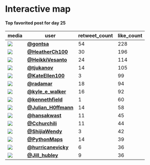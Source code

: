 # Interactive map

#### Top favorited post for day 25
| media                                                                                         | user                                                                                   |   retweet_count |   like_count |
|-----------------------------------------------------------------------------------------------|----------------------------------------------------------------------------------------|-----------------|--------------|
| ![](https://pbs.twimg.com/media/FE_5PLgXIAgc3fx.jpg)                                          | **[@gontsa](https://twitter.com/gontsa/status/1463663664951697412)**                   |              54 |          228 |
| ![](https://pbs.twimg.com/media/FFDtO9cXwAkyvZr.jpg)                                          | **[@HeatherCh100](https://twitter.com/HeatherCh100/status/1463931342761168898)**       |              30 |          196 |
| ![](https://pbs.twimg.com/tweet_video_thumb/FFCNmA_WUAITlbT.jpg)                              | **[@HeikkiVesanto](https://twitter.com/HeikkiVesanto/status/1463826078607286278)**     |              24 |          114 |
| ![](https://pbs.twimg.com/tweet_video_thumb/FFBpat4X0AAlGj7.jpg)                              | **[@tjukanov](https://twitter.com/tjukanov/status/1463785988216479744)**               |              14 |          105 |
| ![](https://pbs.twimg.com/media/FE0Q0ydXMAM2vvM.jpg)                                          | **[@KateEllen100](https://twitter.com/KateEllen100/status/1463936019032543232)**       |               3 |           99 |
| ![](https://pbs.twimg.com/ext_tw_video_thumb/1463751049110425604/pu/img/I72bzgNYMgRethi1.jpg) | **[@radamar](https://twitter.com/radamar/status/1463754033055760385)**                 |              18 |           94 |
| ![](https://pbs.twimg.com/tweet_video_thumb/FFCTUlmWYAoQObu.jpg)                              | **[@kyle_e_walker](https://twitter.com/kyle_e_walker/status/1463832020883320834)**     |              16 |           92 |
| ![](https://pbs.twimg.com/media/FFDIPudUcAQOP_g.jpg)                                          | **[@kennethfield](https://twitter.com/kennethfield/status/1463890053206212614)**       |               1 |           60 |
| ![](https://pbs.twimg.com/media/FFCQ2bkXEAUO1v5.jpg)                                          | **[@Julian_H0ffmann](https://twitter.com/Julian_H0ffmann/status/1463829146874875905)** |              14 |           58 |
| ![](https://pbs.twimg.com/tweet_video_thumb/FFDcm8MXMAsphjj.jpg)                              | **[@hansakwast](https://twitter.com/hansakwast/status/1463915236315082760)**           |              11 |           45 |
| ![](https://pbs.twimg.com/ext_tw_video_thumb/1463771521499893761/pu/img/-Yh-gLEkm6PtsP5y.jpg) | **[@Cchurchili](https://twitter.com/Cchurchili/status/1463771964682559490)**           |              11 |           44 |
| ![](https://pbs.twimg.com/media/FFAIr4UVIAICaZ8.jpg)                                          | **[@ShijiaWendy](https://twitter.com/ShijiaWendy/status/1463682594692685824)**         |               3 |           42 |
| ![](https://pbs.twimg.com/media/FFDK09LXoAUg3hK.jpg)                                          | **[@PythonMaps](https://twitter.com/PythonMaps/status/1463926456204111874)**           |              14 |           39 |
| ![](https://pbs.twimg.com/media/FFAeLTnXsAIJfKW.jpg)                                          | **[@hurricanevicky](https://twitter.com/hurricanevicky/status/1463703612983554057)**   |               6 |           36 |
| ![](https://pbs.twimg.com/media/FFAGtwtXoAEXZUh.jpg)                                          | **[@Jill_hubley](https://twitter.com/Jill_hubley/status/1463677478858366979)**         |               9 |           36 |
 
